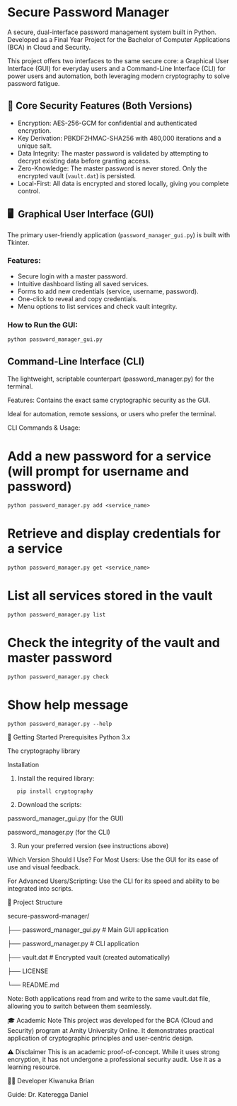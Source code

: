 # Secure Password Manager

A secure, dual-interface password management system built in Python. Developed as a Final Year Project for the Bachelor of Computer Applications (BCA) in Cloud and Security.

This project offers two interfaces to the same secure core: a Graphical User Interface (GUI) for everyday users and a Command-Line Interface (CLI) for power users and automation, both leveraging modern cryptography to solve password fatigue.

## 🔐 Core Security Features (Both Versions)

- Encryption: AES-256-GCM for confidential and authenticated encryption.
- Key Derivation: PBKDF2HMAC-SHA256 with 480,000 iterations and a unique salt.
- Data Integrity: The master password is validated by attempting to decrypt existing data before granting access.
- Zero-Knowledge: The master password is never stored. Only the encrypted vault (`vault.dat`) is persisted.
- Local-First: All data is encrypted and stored locally, giving you complete control.

## 🖥 ️ Graphical User Interface (GUI)

The primary user-friendly application (`password_manager_gui.py`) is built with Tkinter.

### Features:
- Secure login with a master password.
- Intuitive dashboard listing all saved services.
- Forms to add new credentials (service, username, password).
- One-click to reveal and copy credentials.
- Menu options to list services and check vault integrity.

### How to Run the GUI:
```bash
python password_manager_gui.py
```


## Command-Line Interface (CLI)
The lightweight, scriptable counterpart (password_manager.py) for the terminal.

Features:
Contains the exact same cryptographic security as the GUI.

Ideal for automation, remote sessions, or users who prefer the terminal.

CLI Commands & Usage:
# Add a new password for a service (will prompt for username and password)
```
python password_manager.py add <service_name>
```

# Retrieve and display credentials for a service
```
python password_manager.py get <service_name>
```

# List all services stored in the vault
```
python password_manager.py list
```

# Check the integrity of the vault and master password
```
python password_manager.py check
```

# Show help message
```
python password_manager.py --help
```

🚀 Getting Started
Prerequisites
Python 3.x

The cryptography library

Installation
1. Install the required library:
```
   pip install cryptography
```

2. Download the scripts:

password_manager_gui.py (for the GUI)

password_manager.py (for the CLI)

3. Run your preferred version (see instructions above)

Which Version Should I Use?
For Most Users: Use the GUI for its ease of use and visual feedback.

For Advanced Users/Scripting: Use the CLI for its speed and ability to be integrated into scripts.	

📁 Project Structure

secure-password-manager/

├── password_manager_gui.py  # Main GUI application

├── password_manager.py      # CLI application

├── vault.dat                # Encrypted vault (created automatically)

├── LICENSE

└── README.md


Note: Both applications read from and write to the same vault.dat file, allowing you to switch between them seamlessly.

🎓 Academic Note
This project was developed for the BCA (Cloud and Security) program at Amity University Online. It demonstrates practical application of cryptographic principles and user-centric design.

⚠️ Disclaimer
This is an academic proof-of-concept. While it uses strong encryption, it has not undergone a professional security audit. Use it as a learning resource.

👨‍💻 Developer
Kiwanuka Brian

Guide: Dr. Kateregga Daniel


